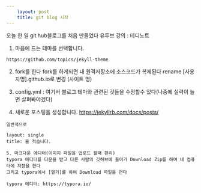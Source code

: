 ```yaml
---
    layout: post
    title: git blog 시작
---
```


  오늘 한 일
  git hub블로그를 처음 만들었다
  유투브 강의 : 테디노트 

  1. 마음에 드는 테마를 선택합니다.
 
    https://github.com/topics/jekyll-theme

  2. fork를 한다
    fork를 하게되면 내 원격저장소에 소스코드가 복제된다
    rename [사용자명].github.io로 변경 (사이트 명)

  3. config.yml : 여기서 블로그 테마와 관련된 것들을 수정할수 있다(나중에 실력이 늘면 살펴봐야겠다)


  4. 새로운 포스팅을 생성합니다.
    https://jekyllrb.com/docs/posts/
  

    일반적으로 

    layout: single
    title: 을 적습니다.

    5. 마크다운 에디터(이미지 파일을 업로드 할때 편리) 
    typora 에디터를 다운을 받고 다른 사람의 깃허브에 들어가 Download Zip를 하여 내 컴퓨터에 저장을 한다
    그리고 typora에서 [열기]를 하여 Download 파일을 연다

    typora 에디터: https://typora.io/
